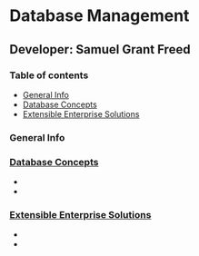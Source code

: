 # Database Management
## Developer: Samuel Grant Freed

### Table of contents
* [General Info](#general-info)
* [Database Concepts](#database-concepts)
* [Extensible Enterprise Solutions](#extensible-enterprise-solutions)

### General Info



### [Database Concepts](database_concepts/README.md "My Database Concepts README.md file")

   -
   -



### [Extensible Enterprise Solutions](extensible_enterprise_solutions/README.md "My Database Concepts README.md file")

   -
   -